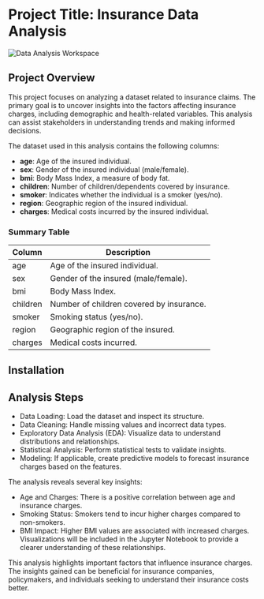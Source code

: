# Project Title: Insurance Data Analysis
<!-- This creates a top-level heading -->

![Data Analysis Workspace](https://github.com/FerasAlsahsh/Data-Analysis-Project-insurance/blob/main/Insurance%20Data%20Analysis.png)
 
## Project Overview
<!-- This creates a second-level heading -->

This project focuses on analyzing a dataset related to insurance claims. The primary goal is to uncover insights into the factors affecting insurance charges, including demographic and health-related variables. This analysis can assist stakeholders in understanding trends and making informed decisions.




The dataset used in this analysis contains the following columns:

- **age**: Age of the insured individual.
- **sex**: Gender of the insured individual (male/female).
- **bmi**: Body Mass Index, a measure of body fat.
- **children**: Number of children/dependents covered by insurance.
- **smoker**: Indicates whether the individual is a smoker (yes/no).
- **region**: Geographic region of the insured individual.
- **charges**: Medical costs incurred by the insured individual.

### Summary Table
<!-- This creates another third-level heading -->

| Column    | Description                                   |
|-----------|-----------------------------------------------|
| age       | Age of the insured individual.                |
| sex       | Gender of the insured (male/female).         |
| bmi       | Body Mass Index.                              |
| children  | Number of children covered by insurance.      |
| smoker    | Smoking status (yes/no).                      |
| region    | Geographic region of the insured.             |
| charges   | Medical costs incurred.                       |

## Installation
<!-- This creates another second-level heading -->


## Analysis Steps
<!-- This creates another second-level heading -->

* Data Loading: Load the dataset and inspect its structure.
* Data Cleaning: Handle missing values and incorrect data types.
* Exploratory Data Analysis (EDA): Visualize data to understand distributions and relationships.
* Statistical Analysis: Perform statistical tests to validate insights.
* Modeling: If applicable, create predictive models to forecast insurance charges based on the features.


The analysis reveals several key insights:

* Age and Charges: There is a positive correlation between age and insurance charges.
* Smoking Status: Smokers tend to incur higher charges compared to non-smokers.
* BMI Impact: Higher BMI values are associated with increased charges.
Visualizations will be included in the Jupyter Notebook to provide a clearer understanding of these relationships.



This analysis highlights important factors that influence insurance charges.
The insights gained can be beneficial for insurance companies, policymakers, and individuals seeking to understand their insurance costs better.
